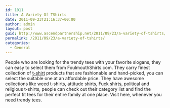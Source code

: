 ```yaml
---
id: 1011
title: A Variety Of TShirts
date: 2011-09-23T21:16:37+00:00
author: admin
layout: post
guid: http://www.ascendpartnership.net/2011/09/23/a-variety-of-tshirts/
permalink: /2011/09/23/a-variety-of-tshirts/
categories:
  - General
---
```

People who are looking for the trendy tees with your favorite slogans, they can easy to select them from FoulmouthShirts.com. They carry finest collection of [t-shirt](http://www.foulmouthshirts.com/) products that are fashionable and hand-picked, you can select the suitable one at an affordable price. They have awesome collections like weed t-shirts, attitude shirts, Fuck shirts, political and religious t-shirts, people can check out their category list and find the perfect fit tees for their entire family at one place. Visit here, whenever you need trendy tees.
